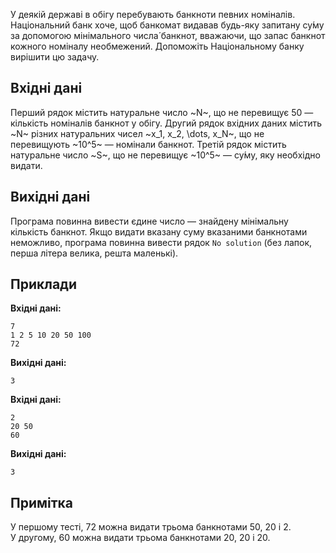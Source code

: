 У&nbsp;деякій державі в&nbsp;обігу перебувають банкноти певних номіналів.
Національний банк хоче, щоб банкомат видавав будь-яку запитану су́му
за&nbsp;допомогою мінімального числа́ банкнот, вважаючи,
що&nbsp;запас банкнот кожного номіналу необмежений.
Допоможіть Національному банку вирішити цю задачу.

## Вхідні дані
Перший рядок містить натуральне число ~N~, що&nbsp;не перевищує 50 — кількість номіналів банкнот&nbsp;у&nbsp;обігу.
Другий рядок вхідних даних містить ~N~ різних натуральних чисел ~x_1, x_2, \dots, x_N~, що&nbsp;не перевищують ~10^5~ — номінали банкнот.
Третій рядок містить натуральне число ~S~, що&nbsp;не перевищує ~10^5~ — су́му, яку необхідно видати.

## Вихідні дані
Програма повинна вивести єдине число — знайдену мінімальну кількість банкнот.
Якщо видати вказану суму вказаними банкнотами неможливо, програма повинна вивести рядок `No solution` (без лапок, перша літера велика, решта маленькі).

## Приклади
**Вхідні дані:**
```
7
1 2 5 10 20 50 100
72
```

**Вихідні дані:**
```
3
```

**Вхідні дані:**
```
2
20 50
60
```

**Вихідні дані:**
```
3
```

## Примітка
У&nbsp;першому тесті, 72 можна видати трьома банкнотами 50, 20&nbsp;і&nbsp;2. У&nbsp;другому, 60 можна видати трьома банкнотами 20, 20&nbsp;і&nbsp;20.
